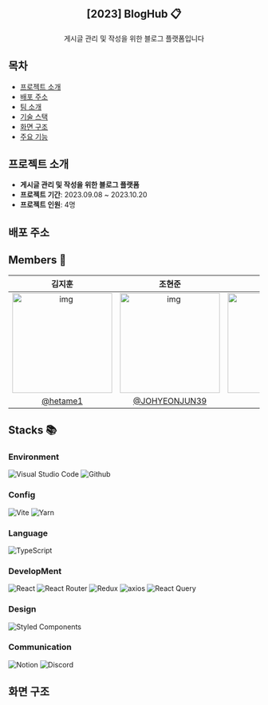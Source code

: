 <div align="center">
<h2>[2023] BlogHub 📋</h2>
게시글 관리 및 작성을 위한 블로그 플랫폼입니다 </br>
</div>

## 목차

- [프로젝트 소개](#프로젝트-소개)
- [배포 주소](#배포-주소)
- [팀 소개](#팀-소개)
- [기술 스택](#기술-스택)
- [화면 구조](#화면-구조)
- [주요 기능](#주요-기능)

## 프로젝트 소개

- **게시글 관리 및 작성을 위한 블로그 플랫폼**
- **프로젝트 기간**: 2023.09.08 ~ 2023.10.20
- **프로젝트 인원**: 4명

## 배포 주소

## Members 👤

|                                                               김지훈                                                               |                                                               조현준                                                               |                                                                김현                                                                |                                                               유대한                                                               |
| :--------------------------------------------------------------------------------------------------------------------------------: | :--------------------------------------------------------------------------------------------------------------------------------: | :--------------------------------------------------------------------------------------------------------------------------------: | :--------------------------------------------------------------------------------------------------------------------------------: |
| <img width="200px" src="https://github.com/Newbiesiuuuu/Frontend/assets/121005861/9c8e8a70-8d43-48bf-9fbb-6394c2de2791" alt="img"> | <img width="200px" src="https://github.com/Newbiesiuuuu/Frontend/assets/121005861/31fcb66c-670c-40b6-a03f-c38597ac053c" alt="img"> | <img width="200px" src="https://github.com/Newbiesiuuuu/Frontend/assets/121005861/446c6ffd-4751-43b9-9815-367c47db372f" alt="img"> | <img width="200px" src="https://github.com/Newbiesiuuuu/Frontend/assets/121005861/1e7c0057-f8ac-41e2-9258-f5c853afeb92" alt="img"> |
|                                               [@hetame1](https://github.com/hetame1)                                               |                                          [@JOHYEONJUN39](https://github.com/JOHYEONJUN39)                                          |                                                  [@Hyn2](https://github.com/Hyn2)                                                  |                                               [@Ydaehan](https://github.com/Ydaehan)                                               |

## Stacks 📚

### Environment

![Visual Studio Code](https://img.shields.io/badge/Visual%20Studio%20Code-007ACC?style=for-the-badge&logo=Visual%20Studio%20Code&logoColor=white)
![Github](https://img.shields.io/badge/GitHub-181717?style=for-the-badge&logo=GitHub&logoColor=white)

### Config

![Vite](https://img.shields.io/badge/Vite-646CFF?style=for-the-badge&logo=Vite&logoColor=white)
![Yarn](https://img.shields.io/badge/Yarn-2C8EBB?style=for-the-badge&logo=Yarn&logoColor=white)

### Language

![TypeScript](https://img.shields.io/badge/TypeScript-3178C6?style=for-the-badge&logo=TypeScript&logoColor=white)

### DevelopMent

![React](https://img.shields.io/badge/React-61DAFB?style=for-the-badge&logo=React&logoColor=white)
![React Router](https://img.shields.io/badge/React%20Router-CA4245?style=for-the-badge&logo=React%20Router&logoColor=white)
![Redux](https://img.shields.io/badge/redux-764ABC?style=for-the-badge&logo=Redux&logoColor=white)
![axios](https://img.shields.io/badge/Axios-5A29E4?style=for-the-badge&logo=Axios&logoColor=white)
![React Query](https://img.shields.io/badge/React%20Query-FF4154?style=for-the-badge&logo=reactquery&logoColor=white)

### Design

![Styled Components](https://img.shields.io/badge/Styled%20Components-DB7093?style=for-the-badge&logo=Styled%20Components&logoColor=white)

### Communication

![Notion](https://img.shields.io/badge/Notion-000000?style=for-the-badge&logo=Notion&logoColor=white)
![Discord](https://img.shields.io/badge/Discord-5865F2?style=for-the-badge&logo=Discord&logoColor=white)

## 화면 구조

